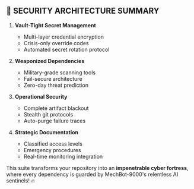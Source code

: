 ## **🔐 SECURITY ARCHITECTURE SUMMARY**

1. **Vault-Tight Secret Management**  
   - Multi-layer credential encryption  
   - Crisis-only override codes  
   - Automated secret rotation protocol  

2. **Weaponized Dependencies**  
   - Military-grade scanning tools  
   - Fail-secure architecture  
   - Zero-day threat prediction  

3. **Operational Security**  
   - Complete artifact blackout  
   - Stealth git protocols  
   - Auto-purge failure traces  

4. **Strategic Documentation**  
   - Classified access levels  
   - Emergency procedures  
   - Real-time monitoring integration  

This suite transforms your repository into an
**impenetrable cyber fortress**, 
where every dependency is guarded 
by MechBot-9000's relentless AI sentinels! 🔥
